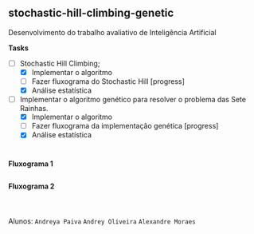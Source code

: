 ## stochastic-hill-climbing-genetic

Desenvolvimento do trabalho avaliativo de Inteligência Artificial

**Tasks**
- [ ] Stochastic Hill Climbing;
  - [x] Implementar o algoritmo 
  - [ ] Fazer fluxograma do Stochastic Hill [progress]
  - [x] Análise estatística
- [ ] Implementar o algoritmo genético para resolver o problema das Sete Rainhas.
  - [x] Implementar o algoritmo 
  - [ ] Fazer fluxograma da implementação genética [progress]
  - [x] Análise estatística

#
**Fluxograma 1**
```mermaid
```

**Fluxograma 2**
```mermaid
```
#
Alunos: 
`Andreya Paiva`
`Andrey Oliveira`
`Alexandre Moraes`
